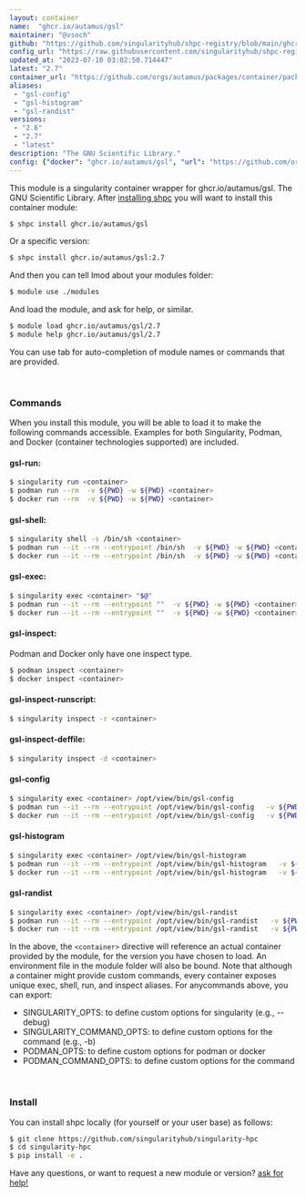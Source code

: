 ```yaml
---
layout: container
name:  "ghcr.io/autamus/gsl"
maintainer: "@vsoch"
github: "https://github.com/singularityhub/shpc-registry/blob/main/ghcr.io/autamus/gsl/container.yaml"
config_url: "https://raw.githubusercontent.com/singularityhub/shpc-registry/main/ghcr.io/autamus/gsl/container.yaml"
updated_at: "2023-07-10 03:02:50.714447"
latest: "2.7"
container_url: "https://github.com/orgs/autamus/packages/container/package/gsl"
aliases:
 - "gsl-config"
 - "gsl-histogram"
 - "gsl-randist"
versions:
 - "2.6"
 - "2.7"
 - "latest"
description: "The GNU Scientific Library."
config: {"docker": "ghcr.io/autamus/gsl", "url": "https://github.com/orgs/autamus/packages/container/package/gsl", "maintainer": "@vsoch", "description": "The GNU Scientific Library.", "latest": {"2.7": "sha256:674c111e37385d8e73910defd5d058d414e430837a7eceee687d8191eb2b1266"}, "tags": {"2.6": "sha256:e61cb98bef8557181282243129209b2472478525dae9dc44f34fd7381beb39f2", "2.7": "sha256:674c111e37385d8e73910defd5d058d414e430837a7eceee687d8191eb2b1266", "latest": "sha256:4af0663f7b06acd0abb1659fa4e2cbf69a9413eee4374841ada73eeba9ac21b3"}, "aliases": {"gsl-config": "/opt/view/bin/gsl-config", "gsl-histogram": "/opt/view/bin/gsl-histogram", "gsl-randist": "/opt/view/bin/gsl-randist"}}
---
```


This module is a singularity container wrapper for ghcr.io/autamus/gsl.
The GNU Scientific Library.
After [installing shpc](#install) you will want to install this container module:


```bash
$ shpc install ghcr.io/autamus/gsl
```

Or a specific version:

```bash
$ shpc install ghcr.io/autamus/gsl:2.7
```

And then you can tell lmod about your modules folder:

```bash
$ module use ./modules
```

And load the module, and ask for help, or similar.

```bash
$ module load ghcr.io/autamus/gsl/2.7
$ module help ghcr.io/autamus/gsl/2.7
```

You can use tab for auto-completion of module names or commands that are provided.

<br>

### Commands

When you install this module, you will be able to load it to make the following commands accessible.
Examples for both Singularity, Podman, and Docker (container technologies supported) are included.

#### gsl-run:

```bash
$ singularity run <container>
$ podman run --rm  -v ${PWD} -w ${PWD} <container>
$ docker run --rm  -v ${PWD} -w ${PWD} <container>
```

#### gsl-shell:

```bash
$ singularity shell -s /bin/sh <container>
$ podman run --it --rm --entrypoint /bin/sh  -v ${PWD} -w ${PWD} <container>
$ docker run --it --rm --entrypoint /bin/sh  -v ${PWD} -w ${PWD} <container>
```

#### gsl-exec:

```bash
$ singularity exec <container> "$@"
$ podman run --it --rm --entrypoint ""  -v ${PWD} -w ${PWD} <container> "$@"
$ docker run --it --rm --entrypoint ""  -v ${PWD} -w ${PWD} <container> "$@"
```

#### gsl-inspect:

Podman and Docker only have one inspect type.

```bash
$ podman inspect <container>
$ docker inspect <container>
```

#### gsl-inspect-runscript:

```bash
$ singularity inspect -r <container>
```

#### gsl-inspect-deffile:

```bash
$ singularity inspect -d <container>
```


#### gsl-config

```bash
$ singularity exec <container> /opt/view/bin/gsl-config
$ podman run --it --rm --entrypoint /opt/view/bin/gsl-config   -v ${PWD} -w ${PWD} <container> -c " $@"
$ docker run --it --rm --entrypoint /opt/view/bin/gsl-config   -v ${PWD} -w ${PWD} <container> -c " $@"
```


#### gsl-histogram

```bash
$ singularity exec <container> /opt/view/bin/gsl-histogram
$ podman run --it --rm --entrypoint /opt/view/bin/gsl-histogram   -v ${PWD} -w ${PWD} <container> -c " $@"
$ docker run --it --rm --entrypoint /opt/view/bin/gsl-histogram   -v ${PWD} -w ${PWD} <container> -c " $@"
```


#### gsl-randist

```bash
$ singularity exec <container> /opt/view/bin/gsl-randist
$ podman run --it --rm --entrypoint /opt/view/bin/gsl-randist   -v ${PWD} -w ${PWD} <container> -c " $@"
$ docker run --it --rm --entrypoint /opt/view/bin/gsl-randist   -v ${PWD} -w ${PWD} <container> -c " $@"
```



In the above, the `<container>` directive will reference an actual container provided
by the module, for the version you have chosen to load. An environment file in the
module folder will also be bound. Note that although a container
might provide custom commands, every container exposes unique exec, shell, run, and
inspect aliases. For anycommands above, you can export:

 - SINGULARITY_OPTS: to define custom options for singularity (e.g., --debug)
 - SINGULARITY_COMMAND_OPTS: to define custom options for the command (e.g., -b)
 - PODMAN_OPTS: to define custom options for podman or docker
 - PODMAN_COMMAND_OPTS: to define custom options for the command

<br>

### Install

You can install shpc locally (for yourself or your user base) as follows:

```bash
$ git clone https://github.com/singularityhub/singularity-hpc
$ cd singularity-hpc
$ pip install -e .
```

Have any questions, or want to request a new module or version? [ask for help!](https://github.com/singularityhub/singularity-hpc/issues)